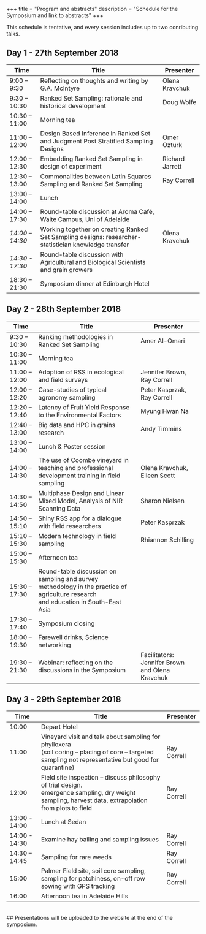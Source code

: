 +++
title = "Program and abstracts"
description = "Schedule for the Symposium and link to abstracts"
+++

This schedule is tentative, and every session includes up to two conributing talks.

## Day 1 - 27th September 2018

 Time | Title | Presenter 
------ | ------- | -------
9:00 – 9:30 | Reflecting  on thoughts and writing by G.A. McIntyre | Olena Kravchuk
9:30 – 10:30 | Ranked Set Sampling: rationale and historical development | Doug Wolfe
10:30 – 11:00 | Morning tea
11:00 – 12:00 | Design Based Inference in Ranked Set and Judgment Post Stratified Sampling Designs | Omer Ozturk
12:00 – 12:30 | Embedding  Ranked Set Sampling in design of experiment | Richard Jarrett 
12:30 – 13:00 | Commonalities between Latin Squares Sampling and Ranked Set Sampling | Ray Correll
13:00 – 14:00 | Lunch
14:00 – 17:30 | Round-table discussion at Aroma Café, Waite Campus, Uni of Adelaide |
<i> 14:00 – 14:30 </i> | Working together on creating Ranked Set Sampling designs: researcher-statistician knowledge transfer | Olena Kravchuk
<i> 14:30 - 17:30 </i> | Round-table discussion with Agricultural and Biological Scientists and grain growers
18:30 – 21:30 | Symposium dinner at Edinburgh Hotel

## Day 2 - 28th September 2018

 Time | Title | Presenter 
------ | ------- | -------
9:30 – 10:30 | Ranking methodologies in Ranked Set Sampling | Amer Al-Omari
10:30 – 11:00 | Morning tea |
11:00 – 12:00 | Adoption of RSS in ecological and field surveys | Jennifer Brown, Ray Correll
12:00 – 12:20 | Case-studies of typical agronomy sampling | Peter Kasprzak, Ray Correll
12:20 – 12:40 | Latency of Fruit Yield Response to the Environmental Factors | Myung Hwan Na
12:40 – 13:00 | Big data and HPC in grains research | Andy Timmins
13:00 – 14:00 | Lunch & Poster session |
14:00 – 14:30 | The use of Coombe vineyard in teaching and professional development training in field sampling | Olena Kravchuk, Eileen Scott
14:30 – 14:50 | Multiphase Design and Linear Mixed Model, Analysis of NIR Scanning Data | Sharon Nielsen
14:50 – 15:10 | Shiny RSS app for a dialogue with field researchers | Peter Kasprzak
15:10 – 15:30 | Modern technology in field sampling | Rhiannon Schilling
15:00 – 15:30 | Afternoon tea |
15:30 – 17:30 | Round-table discussion on sampling and survey methodology in the practice of agriculture research <br> and education in South-East Asia |
17:30 – 17:40 | Symposium closing |
18:00 – 19:30 | Farewell drinks, Science networking |
19:30 – 21:30 | Webinar: reflecting on the discussions in the Symposium | Facilitators: Jennifer Brown and Olena Kravchuk

## Day 3 - 29th September 2018
 Time | Title | Presenter 
------ | ------- | -------
10:00 | Depart Hotel |
11:00 | Vineyard visit and talk about sampling for phylloxera <br> (soil coring – placing of core – targeted sampling not representative but good for quarantine) | Ray Correll
12:00 | Field site inspection – discuss philosophy of trial design. <br> emergence sampling, dry weight sampling, harvest data, extrapolation from plots to field | Ray Correll
13:00 - 14:00 | Lunch at Sedan
14:00 - 14:30 | Examine hay bailing and sampling issues | Ray Correll
14:30 – 14:45 | Sampling for rare weeds | Ray Correll
15:00 | Palmer Field site, soil core sampling, sampling for patchiness, on-off row sowing with GPS tracking | Ray Correll
16:00 | Afternoon tea in Adelaide Hills
<br>
## Presentations will be uploaded to the website at the end of the symposium.
